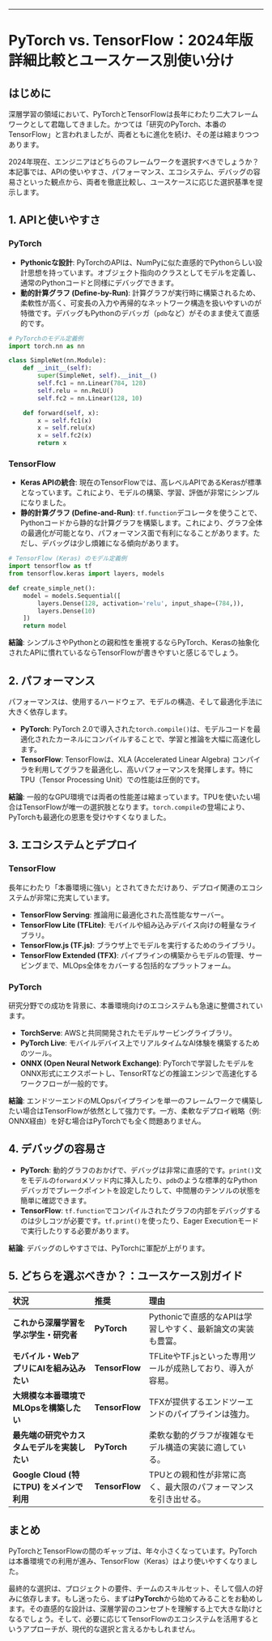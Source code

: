 ---
# PyTorch vs. TensorFlow：2024年版 詳細比較とユースケース別使い分け

## はじめに

深層学習の領域において、PyTorchとTensorFlowは長年にわたり二大フレームワークとして君臨してきました。かつては「研究のPyTorch、本番のTensorFlow」と言われましたが、両者ともに進化を続け、その差は縮まりつつあります。

2024年現在、エンジニアはどちらのフレームワークを選択すべきでしょうか？本記事では、APIの使いやすさ、パフォーマンス、エコシステム、デバッグの容易さといった観点から、両者を徹底比較し、ユースケースに応じた選択基準を提示します。

## 1. APIと使いやすさ

### PyTorch

- **Pythonicな設計**: PyTorchのAPIは、NumPyに似た直感的でPythonらしい設計思想を持っています。オブジェクト指向のクラスとしてモデルを定義し、通常のPythonコードと同様にデバッグできます。
- **動的計算グラフ (Define-by-Run)**: 計算グラフが実行時に構築されるため、柔軟性が高く、可変長の入力や再帰的なネットワーク構造を扱いやすいのが特徴です。デバッグもPythonのデバッガ（`pdb`など）がそのまま使えて直感的です。

```python
# PyTorchのモデル定義例
import torch.nn as nn

class SimpleNet(nn.Module):
    def __init__(self):
        super(SimpleNet, self).__init__()
        self.fc1 = nn.Linear(784, 128)
        self.relu = nn.ReLU()
        self.fc2 = nn.Linear(128, 10)

    def forward(self, x):
        x = self.fc1(x)
        x = self.relu(x)
        x = self.fc2(x)
        return x
```

### TensorFlow

- **Keras APIの統合**: 現在のTensorFlowでは、高レベルAPIであるKerasが標準となっています。これにより、モデルの構築、学習、評価が非常にシンプルになりました。
- **静的計算グラフ (Define-and-Run)**: `tf.function`デコレータを使うことで、Pythonコードから静的な計算グラフを構築します。これにより、グラフ全体の最適化が可能となり、パフォーマンス面で有利になることがあります。ただし、デバッグは少し煩雑になる傾向があります。

```python
# TensorFlow (Keras) のモデル定義例
import tensorflow as tf
from tensorflow.keras import layers, models

def create_simple_net():
    model = models.Sequential([
        layers.Dense(128, activation='relu', input_shape=(784,)),
        layers.Dense(10)
    ])
    return model
```

**結論**: シンプルさやPythonとの親和性を重視するならPyTorch、Kerasの抽象化されたAPIに慣れているならTensorFlowが書きやすいと感じるでしょう。

## 2. パフォーマンス

パフォーマンスは、使用するハードウェア、モデルの構造、そして最適化手法に大きく依存します。

- **PyTorch**: PyTorch 2.0で導入された`torch.compile()`は、モデルコードを最適化されたカーネルにコンパイルすることで、学習と推論を大幅に高速化します。
- **TensorFlow**: TensorFlowは、XLA (Accelerated Linear Algebra) コンパイラを利用してグラフを最適化し、高いパフォーマンスを発揮します。特にTPU（Tensor Processing Unit）での性能は圧倒的です。

**結論**: 一般的なGPU環境では両者の性能差は縮まっています。TPUを使いたい場合はTensorFlowが唯一の選択肢となります。`torch.compile`の登場により、PyTorchも最適化の恩恵を受けやすくなりました。

## 3. エコシステムとデプロイ

### TensorFlow

長年にわたり「本番環境に強い」とされてきただけあり、デプロイ関連のエコシステムが非常に充実しています。
- **TensorFlow Serving**: 推論用に最適化された高性能なサーバー。
- **TensorFlow Lite (TFLite)**: モバイルや組み込みデバイス向けの軽量なライブラリ。
- **TensorFlow.js (TF.js)**: ブラウザ上でモデルを実行するためのライブラリ。
- **TensorFlow Extended (TFX)**: パイプラインの構築からモデルの管理、サービングまで、MLOps全体をカバーする包括的なプラットフォーム。

### PyTorch

研究分野での成功を背景に、本番環境向けのエコシステムも急速に整備されています。
- **TorchServe**: AWSと共同開発されたモデルサービングライブラリ。
- **PyTorch Live**: モバイルデバイス上でリアルタイムなAI体験を構築するためのツール。
- **ONNX (Open Neural Network Exchange)**: PyTorchで学習したモデルをONNX形式にエクスポートし、TensorRTなどの推論エンジンで高速化するワークフローが一般的です。

**結論**: エンドツーエンドのMLOpsパイプラインを単一のフレームワークで構築したい場合はTensorFlowが依然として強力です。一方、柔軟なデプロイ戦略（例: ONNX経由）を好む場合はPyTorchでも全く問題ありません。

## 4. デバッグの容易さ

- **PyTorch**: 動的グラフのおかげで、デバッグは非常に直感的です。`print()`文をモデルの`forward`メソッド内に挿入したり、`pdb`のような標準的なPythonデバッガでブレークポイントを設定したりして、中間層のテンソルの状態を簡単に確認できます。
- **TensorFlow**: `tf.function`でコンパイルされたグラフの内部をデバッグするのは少しコツが必要です。`tf.print()`を使ったり、Eager Executionモードで実行したりする必要があります。

**結論**: デバッグのしやすさでは、PyTorchに軍配が上がります。

## 5. どちらを選ぶべきか？：ユースケース別ガイド

| 状況 | 推奨 | 理由 |
| :--- | :--- | :--- |
| **これから深層学習を学ぶ学生・研究者** | **PyTorch** | Pythonicで直感的なAPIは学習しやすく、最新論文の実装も豊富。 |
| **モバイル・WebアプリにAIを組み込みたい** | **TensorFlow** | TFLiteやTF.jsといった専用ツールが成熟しており、導入が容易。 |
| **大規模な本番環境でMLOpsを構築したい** | **TensorFlow** | TFXが提供するエンドツーエンドのパイプラインは強力。 |
| **最先端の研究やカスタムモデルを実装したい** | **PyTorch** | 柔軟な動的グラフが複雑なモデル構造の実装に適している。 |
| **Google Cloud (特にTPU) をメインで利用** | **TensorFlow** | TPUとの親和性が非常に高く、最大限のパフォーマンスを引き出せる。 |

## まとめ

PyTorchとTensorFlowの間のギャップは、年々小さくなっています。PyTorchは本番環境での利用が進み、TensorFlow（Keras）はより使いやすくなりました。

最終的な選択は、プロジェクトの要件、チームのスキルセット、そして個人の好みに依存します。もし迷ったら、まずは**PyTorch**から始めてみることをお勧めします。その直感的な設計は、深層学習のコンセプトを理解する上で大きな助けとなるでしょう。そして、必要に応じてTensorFlowのエコシステムを活用するというアプローチが、現代的な選択と言えるかもしれません。
